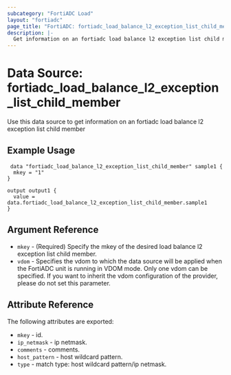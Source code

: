 ```yaml
---
subcategory: "FortiADC Load"
layout: "fortiadc"
page_title: "FortiADC: fortiadc_load_balance_l2_exception_list_child_member"
description: |-
  Get information on an fortiadc load balance l2 exception list child member
---
```


# Data Source: fortiadc_load_balance_l2_exception_list_child_member
Use this data source to get information on an fortiadc load balance l2 exception list child member

## Example Usage

```hcl
 data "fortiadc_load_balance_l2_exception_list_child_member" sample1 {
  mkey = "1"
}

output output1 {
  value = data.fortiadc_load_balance_l2_exception_list_child_member.sample1
}
```

## Argument Reference
* `mkey` - (Required) Specify the mkey of the desired  load balance l2 exception list child member.
* `vdom` - Specifies the vdom to which the data source will be applied when the FortiADC unit is running in VDOM mode. Only one vdom can be specified. If you want to inherit the vdom configuration of the provider, please do not set this parameter.


## Attribute Reference

The following attributes are exported:

* `mkey` - id.
* `ip_netmask` - ip netmask. 
* `comments` - comments. 
* `host_pattern` - host wildcard pattern. 
* `type` - match type: host wildcard pattern/ip netmask. 

